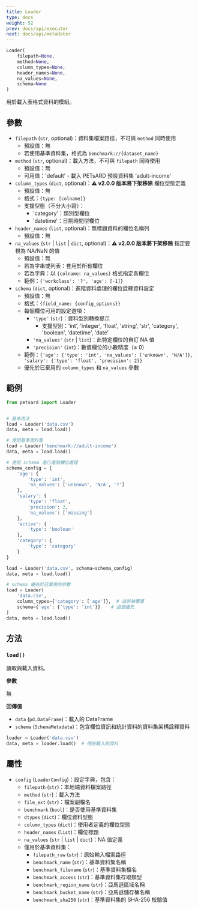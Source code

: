 ```yaml
---
title: Loader
type: docs
weight: 52
prev: docs/api/executor
next: docs/api/metadater
---
```



```python
Loader(
    filepath=None,
    method=None,
    column_types=None,
    header_names=None,
    na_values=None,
    schema=None
)
```

用於載入表格式資料的模組。

## 參數

- `filepath` (`str`, optional)：資料集檔案路徑，不可與 `method` 同時使用
  - 預設值：無
  - 若使用基準資料集，格式為 `benchmark://{dataset_name}`
- `method` (`str`, optional)：載入方法，不可與 `filepath` 同時使用
  - 預設值：無
  - 可用值：'default' - 載入 PETsARD 預設資料集 'adult-income'
- `column_types` (`dict`, optional)：**⚠️ v2.0.0 版本將下架移除** 欄位型態定義
  - 預設值：無
  - 格式：`{type: [colname]}`
  - 支援型態（不分大小寫）：
    - 'category'：類別型欄位
    - 'datetime'：日期時間型欄位
- `header_names` (`list`, optional)：無標題資料的欄位名稱列
  - 預設值：無
- `na_values` (`str` | `list` | `dict`, optional)：**⚠️ v2.0.0 版本將下架移除** 指定要視為 NA/NaN 的值
  - 預設值：無
  - 若為字串或列表：套用於所有欄位
  - 若為字典：以 `{colname: na_values}` 格式指定各欄位
  - 範例：`{'workclass': '?', 'age': [-1]}`
- `schema` (`dict`, optional)：進階資料處理的欄位詮釋資料設定
  - 預設值：無
  - 格式：`{field_name: {config_options}}`
  - 每個欄位可用的設定選項：
    - `'type'` (`str`)：資料型別轉換提示
      - 支援型別：'int', 'integer', 'float', 'string', 'str', 'category', 'boolean', 'datetime', 'date'
    - `'na_values'` (`str` | `list`)：此特定欄位的自訂 NA 值
    - `'precision'` (`int`)：數值欄位的小數精度（≥ 0）
  - 範例：`{'age': {'type': 'int', 'na_values': ['unknown', 'N/A']}, 'salary': {'type': 'float', 'precision': 2}}`
  - 優先於已棄用的 `column_types` 和 `na_values` 參數

## 範例

```python
from petsard import Loader


# 基本用法
load = Loader('data.csv')
data, meta = load.load()

# 使用基準資料集
load = Loader('benchmark://adult-income')
data, meta = load.load()

# 使用 schema 進行進階欄位處理
schema_config = {
    'age': {
        'type': 'int',
        'na_values': ['unknown', 'N/A', '?']
    },
    'salary': {
        'type': 'float',
        'precision': 2,
        'na_values': ['missing']
    },
    'active': {
        'type': 'boolean'
    },
    'category': {
        'type': 'category'
    }
}

load = Loader('data.csv', schema=schema_config)
data, meta = load.load()

# schema 優先於已棄用的參數
load = Loader(
    'data.csv',
    column_types={'category': ['age']},  # 這將被覆蓋
    schema={'age': {'type': 'int'}}    # 這個優先
)
data, meta = load.load()
```

## 方法

### `load()`

讀取與載入資料。

**參數**

無

**回傳值**

- `data` (`pd.DataFrame`)：載入的 DataFrame
- `schema` (`SchemaMetadata`)：包含欄位資訊和統計資料的資料集架構詮釋資料

```python
loader = Loader('data.csv')
data, meta = loader.load()  # 得到載入的資料
```

## 屬性

- `config` (`LoaderConfig`)：設定字典，包含：
  - `filepath` (`str`)：本地端資料檔案路徑
  - `method` (`str`)：載入方法
  - `file_ext` (`str`)：檔案副檔名
  - `benchmark` (`bool`)：是否使用基準資料集
  - `dtypes` (`dict`)：欄位資料型態
  - `column_types` (`dict`)：使用者定義的欄位型態
  - `header_names` (`list`)：欄位標題
  - `na_values` (`str` | `list` | `dict`)：NA 值定義
  - 僅用於基準資料集：
    - `filepath_raw` (`str`)：原始輸入檔案路徑
    - `benchmark_name` (`str`)：基準資料集名稱
    - `benchmark_filename` (`str`)：基準資料集檔名
    - `benchmark_access` (`str`)：基準資料集存取類型
    - `benchmark_region_name` (`str`)：亞馬遜區域名稱
    - `benchmark_bucket_name` (`str`)：亞馬遜儲存桶名稱
    - `benchmark_sha256` (`str`)：基準資料集的 SHA-256 校驗值